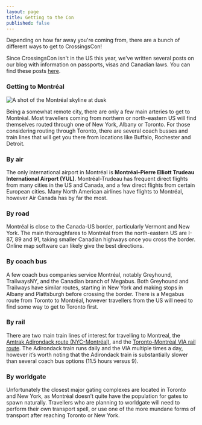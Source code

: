 ```yaml
---
layout: page
title: Getting to the Con
published: false
---
```


Depending on how far away you're coming from, there are a bunch of different ways to get to CrossingsCon!

Since CrossingsCon isn't in the US this year, we've written several posts on our blog with information on passports, visas and Canadian laws. You can find these posts [here](http://blog.crossingscon.org/tagged/getting2crossingscon).

### Getting to Montréal

<img src="{{site.baseurl}}/images/montreal.jpg" alt="A shot of the Montréal skyline at dusk"/>

Being a somewhat remote city, there are only a few main arteries to get to Montréal. Most travellers coming from northern or north-eastern US will find themselves routed through one of New York, Albany or Toronto. For those considering routing through Toronto, there are several coach busses and train lines that will get you there from locations like Buffalo, Rochester and Detroit.

### By air
The only international airport in Montréal is **Montréal–Pierre Elliott Trudeau International Airport (YUL)**. Montréal-Trudeau has frequent direct flights from many cities in the US and Canada, and a few direct flights from certain European cities. Many North American airlines have flights to Montréal, however Air Canada has by far the most.

### By road
Montréal is close to the Canada-US border, particularly Vermont and New York. The main thoroughfares to Montréal from the north-eastern US are I-87, 89 and 91, taking smaller Canadian highways once you cross the border. Online map software can likely give the best directions.

### By coach bus
A few coach bus companies service Montréal, notably Greyhound, TrailwaysNY, and the Canadian branch of Megabus. Both Greyhound and Trailways have similar routes, starting in New York and making stops in Albany and Plattsburgh before crossing the border. There is a Megabus route from Toronto to Montréal, however travellers from the US will need to find some way to get to Toronto first.

### By rail
There are two main train lines of interest for travelling to Montreal, the [Amtrak Adirondack route (NYC-Montréal)](https://www.amtrak.com/routes/adirondack-train.html), and the [Toronto-Montréal VIA rail route](https://www.viarail.ca/en/explore-our-destinations/trains/ontario-and-quebec/toronto-montreal). The Adirondack train runs daily and the VIA multiple times a day, however it’s worth noting that the Adirondack train is substantially slower than several coach bus options (11.5 hours versus 9).

### By worldgate
Unfortunately the closest major gating complexes are located in Toronto and New York, as Montréal doesn’t quite have the population for gates to spawn naturally. Travellers who are planning to worldgate will need to perform their own transport spell, or use one of the more mundane forms of transport after reaching Toronto or New York.
